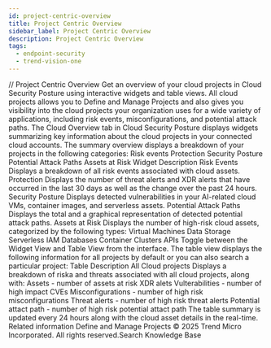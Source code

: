 ```yaml
---
id: project-centric-overview
title: Project Centric Overview
sidebar_label: Project Centric Overview
description: Project Centric Overview
tags:
  - endpoint-security
  - trend-vision-one
---
```


/*<![CDATA[*/ $('#title').html($('meta[name=map-description]').attr('content')); /*]]>*/ Project Centric Overview Get an overview of your cloud projects in Cloud Security Posture using interactive widgets and table views. All cloud projects allows you to Define and Manage Projects and also gives you visibility into the cloud projects your organization uses for a wide variety of applications, including risk events, misconfigurations, and potential attack paths. The Cloud Overview tab in Cloud Security Posture displays widgets summarizing key information about the cloud projects in your connected cloud accounts. The summary overview displays a breakdown of your projects in the following categories: Risk events Protection Security Posture Potential Attack Paths Assets at Risk Widget Description Risk Events Displays a breakdown of all risk events associated with cloud assets. Protection Displays the number of threat alerts and XDR alerts that have occurred in the last 30 days as well as the change over the past 24 hours. Security Posture Displays detected vulnerabilities in your AI-related cloud VMs, container images, and serverless assets. Potential Attack Paths Displays the total and a graphical representation of detected potential attack paths. Assets at Risk Displays the number of high-risk cloud assets, categorized by the following types: Virtual Machines Data Storage Serverless IAM Databases Container Clusters APIs Toggle between the Widget View and Table View from the interface. The table view displays the following information for all projects by default or you can also search a particular project: Table Description All Cloud projects Displays a breakdown of riska and threats associated with all cloud projects, along with: Assets - number of assets at risk XDR alets Vulterabilities - number of high impact CVEs Misconfigurations - number of high risk misconfigurations Threat alerts - number of high risk threat alerts Potential attact path - number of high risk potential attact path The table summary is updated every 24 hours along with the cloud asset details in the real-time. Related information Define and Manage Projects © 2025 Trend Micro Incorporated. All rights reserved.Search Knowledge Base